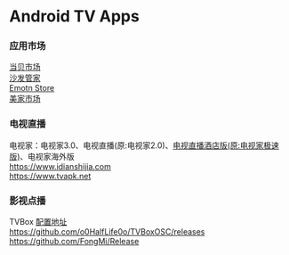 # Android TV Apps

### 应用市场

[当贝市场](https://www.dangbei.com/app/)  
[沙发管家](http://app.shafa.com/)  
[Emotn Store](https://app.emotn.com/)  
[美家市场](https://www.mjapk.com/mjapp/)

### 电视直播

电视家：电视家3.0、电视直播(原:电视家2.0)、[电视直播酒店版(原:电视家极速版)](https://vinswu.lanzoue.com/iqCq60ob0ybg)、电视家海外版  
https://www.idianshijia.com  
https://www.tvapk.net

### 影视点播

TVBox [配置地址](https://github.com/vinswu/vinswu.github.io/tree/main/tvbox)   
https://github.com/o0HalfLife0o/TVBoxOSC/releases   
https://github.com/FongMi/Release
